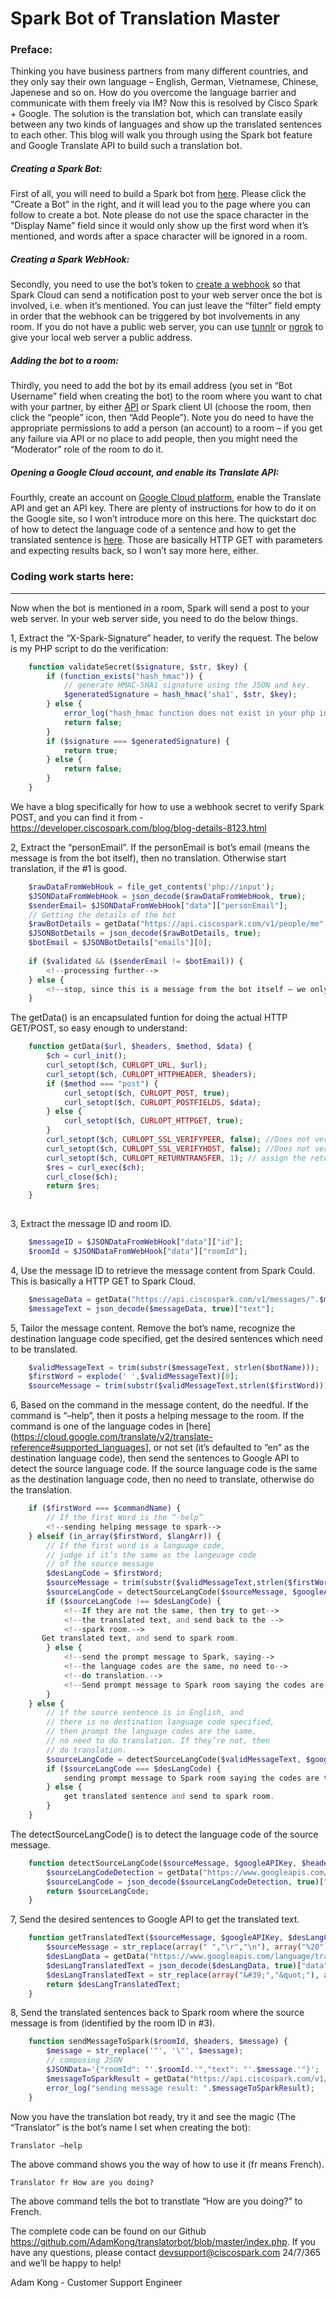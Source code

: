 # Spark Bot of Translation Master


### Preface: 
Thinking you have business partners from many different countries, and they only say their own language – English, German, Vietnamese, Chinese, Japenese and so on. How do you overcome the language barrier and communicate with them freely via IM? Now this is resolved by Cisco Spark + Google. The solution is the translation bot, which can translate easily between any two kinds of languages and show up the translated sentences to each other. This blog will walk  you through using the Spark bot feature and Google Translate API to build such a translation bot.


##### Creating a Spark Bot:
First of all, you will need to build a Spark bot from [here](https://developer.ciscospark.com/add-app.html). Please click the “Create a Bot” in the right, and it will lead you to the page where you can follow to create a bot. Note please do not use the space character in the “Display Name” field since it would only show up the first word when it’s mentioned, and words after a space character will be ignored in a room. 


##### Creating a Spark WebHook:
Secondly, you need to use the bot’s token to [create a webhook](https://developer.ciscospark.com/endpoint-webhooks-post.html) so that Spark Cloud can send a notification post to your web server once the bot is involved, i.e. when it’s mentioned. You can just leave the “filter” field empty in order that the webhook can be triggered by bot involvements in any room. If you do not have a public web server, you can use [tunnlr](https://www.tunnlr.com) or [ngrok](https://ngrok.com/) to give your local web server a public address.


##### Adding the bot to a room:
Thirdly, you need to add the bot by its email address (you set in “Bot Username” field when creating the bot) to the room where you want to chat with your partner, by either [API](https://developer.ciscospark.com/endpoint-memberships-post.html) or Spark client UI (choose the room, then click the “people” icon, then “Add People”). Note you do need to have the appropriate permissions to add a person (an account) to a room – if you get any failure via API or no place to add people, then you might need the “Moderator” role of the room to do it.


##### Opening a Google Cloud account, and enable its Translate API:
Fourthly, create an account on [Google Cloud platform](https://cloud.google.com/translate/), enable the Translate API and get an API key. There are plenty of instructions for how to do it on the Google site, so I won’t introduce more on this here. The quickstart doc of how to detect the language code of a sentence and how to get the translated sentence is [here](https://cloud.google.com/translate/v2/quickstart). Those are basically HTTP GET with parameters and expecting results back, so I won’t say more here, either.



### Coding work starts here:
---

Now when the bot is mentioned in a room, Spark will send a post to your web server. In your web server side, you need to do the below things.


1, Extract the “X-Spark-Signature” header, to verify the request. The below is my PHP script to do the verification:

```PHP
	function validateSecret($signature, $str, $key) {
		if (function_exists("hash_hmac")) {
			// generate HMAC-SHA1 signature using the JSON and key.
			$generatedSignature = hash_hmac('sha1', $str, $key);
		} else {
			error_log("hash_hmac function does not exist in your php installation! Please upgrade your PHP version!");
			return false;
		}        
		if ($signature === $generatedSignature) {
			return true;
		} else {
			return false;
		}
	}
```

We have a blog specifically for how to use a webhook secret to verify Spark POST, and you can find it from - https://developer.ciscospark.com/blog/blog-details-8123.html


2, Extract the “personEmail”. If the personEmail is bot’s email (means the message is from the bot itself), then no translation. Otherwise start translation, if the #1 is good.

```PHP
	$rawDataFromWebHook = file_get_contents('php://input');
	$JSONDataFromWebHook = json_decode($rawDataFromWebHook, true);
	$senderEmail= $JSONDataFromWebHook["data"]["personEmail"];
	// Getting the details of the bot
	$rawBotDetails = getData("https://api.ciscospark.com/v1/people/me", $headers, "get", null);
	$JSONBotDetails = json_decode($rawBotDetails, true);
	$botEmail = $JSONBotDetails["emails"][0];
	
	if ($validated && ($senderEmail != $botEmail)) {	
		<!--processing further-->
	} else {
		<!--stop, since this is a message from the bot itself – we only translate messages from a person. If the bot translates its own messages it would drop into a loop.-->
	}
```

The getData() is an encapsulated funtion for doing the actual HTTP GET/POST, so easy enough to understand:

```PHP
	function getData($url, $headers, $method, $data) {
		$ch = curl_init();
		curl_setopt($ch, CURLOPT_URL, $url);
		curl_setopt($ch, CURLOPT_HTTPHEADER, $headers);
		if ($method === "post") {
			curl_setopt($ch, CURLOPT_POST, true);
			curl_setopt($ch, CURLOPT_POSTFIELDS, $data);
		} else {
			curl_setopt($ch, CURLOPT_HTTPGET, true);
		}
		curl_setopt($ch, CURLOPT_SSL_VERIFYPEER, false); //Does not verify certificate
		curl_setopt($ch, CURLOPT_SSL_VERIFYHOST, false); //Does not verify certificate
		curl_setopt($ch, CURLOPT_RETURNTRANSFER, 1); // assign the returned value to a varable.
		$res = curl_exec($ch);
		curl_close($ch);
		return $res;
	}
	
```

3, Extract the message ID and room ID. 

```PHP
	$messageID = $JSONDataFromWebHook["data"]["id"];  
	$roomId = $JSONDataFromWebHook["data"]["roomId"];
```

4, Use the message ID to retrieve the message content from Spark Could. This is basically a HTTP GET to Spark Cloud.

```PHP
	$messageData = getData("https://api.ciscospark.com/v1/messages/".$messageID, $headers, "get", null);
	$messageText = json_decode($messageData, true)["text"];
```
	
5, Tailor the message content. Remove the bot’s name, recognize the destination language code specified, get the desired sentences which need to be translated.

```PHP
	$validMessageText = trim(substr($messageText, strlen($botName)));
	$firstWord = explode(' ',$validMessageText)[0];
	$sourceMessage = trim(substr($validMessageText,strlen($firstWord)));
```

6, Based on the command in the message content, do the needful. If the command is “–help”, then it posts a helping message to the room. If the command is one of the language codes in [here](https://cloud.google.com/translate/v2/translate-reference#supported_languages], or not set (it’s defaulted to “en” as the destination language code), then send the sentences to Google API to detect the source language code. If the source language code is the same as the destination language code, then no need to translate, otherwise do the translation. 

```PHP
	if ($firstWord === $commandName) { 
		// If the first Word is the “-help”
		<!--sending helping message to spark-->
	} elseif (in_array($firstWord, $langArr)) {
		// If the first word is a language code,
		// judge if it’s the same as the langeuage code
		// of the source message
		$desLangCode = $firstWord;
		$sourceMessage = trim(substr($validMessageText,strlen($firstWord)));
		$sourceLangCode = detectSourceLangCode($sourceMessage, $googleAPIKey, $emptyHeader);
		if ($sourceLangCode !== $desLangCode) {
			<!--If they are not the same, then try to get-->
			<!--the translated text, and send back to the -->
			<!--spark room.-->
	   Get translated text, and send to spark room.
		} else {
			<!--send the prompt message to Spark, saying-->
			<!--the language codes are the same, no need to-->
			<!--do translation.-->
			<!--Send prompt message to Spark room saying the codes are the same, no need to translate.-->
		}
	} else {
		// if the source sentence is in English, and 
		// there is no destination language code specified,
		// then prompt the language codes are the same.
		// no need to do translation. If they’re not, then
		// do translation.
		$sourceLangCode = detectSourceLangCode($validMessageText, $googleAPIKey, $emptyHeader);
		if ($sourceLangCode === $desLangCode) {
			sending prompt message to Spark room saying the codes are the same, no need to translate.
		} else {
			get translated sentence and send to spark room.
		}
	}
```

The detectSourceLangCode() is to detect the language code of the source message.

```PHP
	function detectSourceLangCode($sourceMessage, $googleAPIKey, $header) {
		$sourceLangCodeDetection = getData("https://www.googleapis.com/language/translate/v2/detect?key=".$googleAPIKey."&q=".str_replace(" ","%20",$sourceMessage), $header, "get", null);
		$sourceLangCode = json_decode($sourceLangCodeDetection, true)["data"]["detections"][0][0]["language"];
		return $sourceLangCode;
	}
```

7, Send the desired sentences to Google API to get the translated text.

```PHP
	function getTranslatedText($sourceMessage, $googleAPIKey, $desLangCode, $header) {
		$sourceMessage = str_replace(array(" ","\r","\n"), array("%20","%0A","%0A"), $sourceMessage);
		$desLangData = getData("https://www.googleapis.com/language/translate/v2?key=".$googleAPIKey."&q=".$sourceMessage."&target=".$desLangCode, $header, "get", null);
		$desLangTranslatedText = json_decode($desLangData, true)["data"]["translations"][0]["translatedText"];
		$desLangTranslatedText = str_replace(array("&#39;","&quot;"), array("'","\""), $desLangTranslatedText);
		return $desLangTranslatedText;
	}
```

8, Send the translated sentences back to Spark room where the source message is from (identified by the room ID in #3).

```PHP
	function sendMessageToSpark($roomId, $headers, $message) {
		$message = str_replace('"', '\"', $message);
		// composing JSON
		$JSONData='{"roomId": "'.$roomId.'","text": "'.$message.'"}';
		$messageToSparkResult = getData("https://api.ciscospark.com/v1/messages", $headers, "post", $JSONData);
		error_log("sending message result: ".$messageToSparkResult);        
	}
```


Now you have the translation bot ready, try it and see the magic (The “Translator” is the bot’s name I set when creating the bot):

	Translator –help

The above command shows you the way of how to use it (fr means French).

	Translator fr How are you doing?

The above command tells the bot to transtlate “How are you doing?” to French. 


The complete code can be found on our Github https://github.com/AdamKong/translatorbot/blob/master/index.php. If you have any questions, please contact devsupport@ciscospark.com 24/7/365 and we’ll be happy to help!

Adam Kong - Customer Support Engineer
